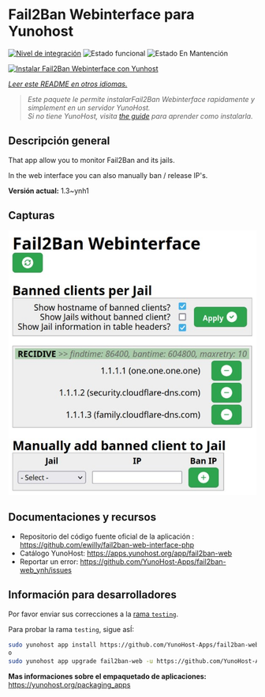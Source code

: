 <!--
Este archivo README esta generado automaticamente<https://github.com/YunoHost/apps/tree/master/tools/readme_generator>
No se debe editar a mano.
-->

# Fail2Ban Webinterface para Yunohost

[![Nivel de integración](https://apps.yunohost.org/badge/integration/fail2ban-web)](https://ci-apps.yunohost.org/ci/apps/fail2ban-web/)
![Estado funcional](https://apps.yunohost.org/badge/state/fail2ban-web)
![Estado En Mantención](https://apps.yunohost.org/badge/maintained/fail2ban-web)

[![Instalar Fail2Ban Webinterface con Yunhost](https://install-app.yunohost.org/install-with-yunohost.svg)](https://install-app.yunohost.org/?app=fail2ban-web)

*[Leer este README en otros idiomas.](./ALL_README.md)*

> *Este paquete le permite instalarFail2Ban Webinterface rapidamente y simplement en un servidor YunoHost.*  
> *Si no tiene YunoHost, visita [the guide](https://yunohost.org/install) para aprender como instalarla.*

## Descripción general

That app allow you to monitor Fail2Ban and its jails.

In the web interface you can also manually ban / release IP's.


**Versión actual:** 1.3~ynh1

## Capturas

![Captura de Fail2Ban Webinterface](./doc/screenshots/screenshot.jpg)

## Documentaciones y recursos

- Repositorio del código fuente oficial de la aplicación : <https://github.com/ewilly/fail2ban-web-interface-php>
- Catálogo YunoHost: <https://apps.yunohost.org/app/fail2ban-web>
- Reportar un error: <https://github.com/YunoHost-Apps/fail2ban-web_ynh/issues>

## Información para desarrolladores

Por favor enviar sus correcciones a la [rama `testing`](https://github.com/YunoHost-Apps/fail2ban-web_ynh/tree/testing).

Para probar la rama `testing`, sigue asÍ:

```bash
sudo yunohost app install https://github.com/YunoHost-Apps/fail2ban-web_ynh/tree/testing --debug
o
sudo yunohost app upgrade fail2ban-web -u https://github.com/YunoHost-Apps/fail2ban-web_ynh/tree/testing --debug
```

**Mas informaciones sobre el empaquetado de aplicaciones:** <https://yunohost.org/packaging_apps>
